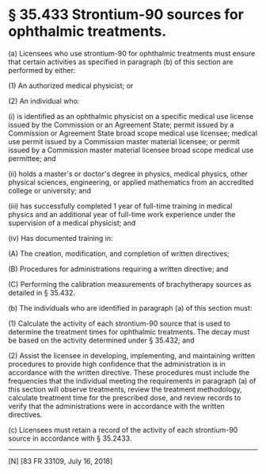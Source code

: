 # § 35.433   Strontium-90 sources for ophthalmic treatments.

(a) Licensees who use strontium-90 for ophthalmic treatments must ensure that certain activities as specified in paragraph (b) of this section are performed by either:


(1) An authorized medical physicist; or


(2) An individual who:


(i) is identified as an ophthalmic physicist on a specific medical use license issued by the Commission or an Agreement State; permit issued by a Commission or Agreement State broad scope medical use licensee; medical use permit issued by a Commission master material licensee; or permit issued by a Commission master material licensee broad scope medical use permittee; and


(ii) holds a master's or doctor's degree in physics, medical physics, other physical sciences, engineering, or applied mathematics from an accredited college or university; and


(iii) has successfully completed 1 year of full-time training in medical physics and an additional year of full-time work experience under the supervision of a medical physicist; and


(iv) Has documented training in:


(A) The creation, modification, and completion of written directives;


(B) Procedures for administrations requiring a written directive; and


(C) Performing the calibration measurements of brachytherapy sources as detailed in § 35.432.


(b) The individuals who are identified in paragraph (a) of this section must:


(1) Calculate the activity of each strontium-90 source that is used to determine the treatment times for ophthalmic treatments. The decay must be based on the activity determined under § 35.432; and


(2) Assist the licensee in developing, implementing, and maintaining written procedures to provide high confidence that the administration is in accordance with the written directive. These procedures must include the frequencies that the individual meeting the requirements in paragraph (a) of this section will observe treatments, review the treatment methodology, calculate treatment time for the prescribed dose, and review records to verify that the administrations were in accordance with the written directives.


(c) Licensees must retain a record of the activity of each strontium-90 source in accordance with § 35.2433.



---

[N] [83 FR 33109, July 16, 2018]














